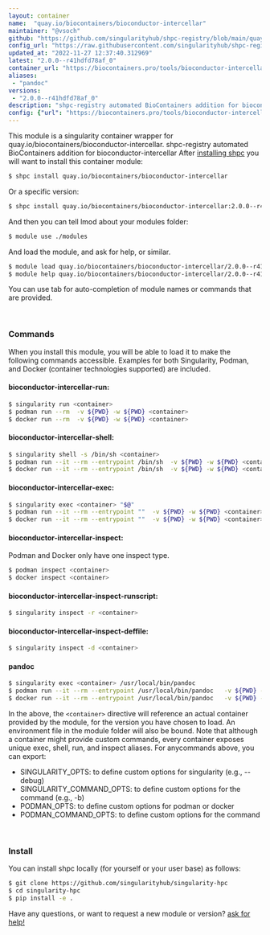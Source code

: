 ```yaml
---
layout: container
name:  "quay.io/biocontainers/bioconductor-intercellar"
maintainer: "@vsoch"
github: "https://github.com/singularityhub/shpc-registry/blob/main/quay.io/biocontainers/bioconductor-intercellar/container.yaml"
config_url: "https://raw.githubusercontent.com/singularityhub/shpc-registry/main/quay.io/biocontainers/bioconductor-intercellar/container.yaml"
updated_at: "2022-11-27 12:37:40.312969"
latest: "2.0.0--r41hdfd78af_0"
container_url: "https://biocontainers.pro/tools/bioconductor-intercellar"
aliases:
 - "pandoc"
versions:
 - "2.0.0--r41hdfd78af_0"
description: "shpc-registry automated BioContainers addition for bioconductor-intercellar"
config: {"url": "https://biocontainers.pro/tools/bioconductor-intercellar", "maintainer": "@vsoch", "description": "shpc-registry automated BioContainers addition for bioconductor-intercellar", "latest": {"2.0.0--r41hdfd78af_0": "sha256:c636d11da28bb9d09fa713cd32e6771f2140ad06ee10f7010a24caa30f6d5817"}, "tags": {"2.0.0--r41hdfd78af_0": "sha256:c636d11da28bb9d09fa713cd32e6771f2140ad06ee10f7010a24caa30f6d5817"}, "docker": "quay.io/biocontainers/bioconductor-intercellar", "aliases": {"pandoc": "/usr/local/bin/pandoc"}}
---
```


This module is a singularity container wrapper for quay.io/biocontainers/bioconductor-intercellar.
shpc-registry automated BioContainers addition for bioconductor-intercellar
After [installing shpc](#install) you will want to install this container module:


```bash
$ shpc install quay.io/biocontainers/bioconductor-intercellar
```

Or a specific version:

```bash
$ shpc install quay.io/biocontainers/bioconductor-intercellar:2.0.0--r41hdfd78af_0
```

And then you can tell lmod about your modules folder:

```bash
$ module use ./modules
```

And load the module, and ask for help, or similar.

```bash
$ module load quay.io/biocontainers/bioconductor-intercellar/2.0.0--r41hdfd78af_0
$ module help quay.io/biocontainers/bioconductor-intercellar/2.0.0--r41hdfd78af_0
```

You can use tab for auto-completion of module names or commands that are provided.

<br>

### Commands

When you install this module, you will be able to load it to make the following commands accessible.
Examples for both Singularity, Podman, and Docker (container technologies supported) are included.

#### bioconductor-intercellar-run:

```bash
$ singularity run <container>
$ podman run --rm  -v ${PWD} -w ${PWD} <container>
$ docker run --rm  -v ${PWD} -w ${PWD} <container>
```

#### bioconductor-intercellar-shell:

```bash
$ singularity shell -s /bin/sh <container>
$ podman run --it --rm --entrypoint /bin/sh  -v ${PWD} -w ${PWD} <container>
$ docker run --it --rm --entrypoint /bin/sh  -v ${PWD} -w ${PWD} <container>
```

#### bioconductor-intercellar-exec:

```bash
$ singularity exec <container> "$@"
$ podman run --it --rm --entrypoint ""  -v ${PWD} -w ${PWD} <container> "$@"
$ docker run --it --rm --entrypoint ""  -v ${PWD} -w ${PWD} <container> "$@"
```

#### bioconductor-intercellar-inspect:

Podman and Docker only have one inspect type.

```bash
$ podman inspect <container>
$ docker inspect <container>
```

#### bioconductor-intercellar-inspect-runscript:

```bash
$ singularity inspect -r <container>
```

#### bioconductor-intercellar-inspect-deffile:

```bash
$ singularity inspect -d <container>
```


#### pandoc

```bash
$ singularity exec <container> /usr/local/bin/pandoc
$ podman run --it --rm --entrypoint /usr/local/bin/pandoc   -v ${PWD} -w ${PWD} <container> -c " $@"
$ docker run --it --rm --entrypoint /usr/local/bin/pandoc   -v ${PWD} -w ${PWD} <container> -c " $@"
```



In the above, the `<container>` directive will reference an actual container provided
by the module, for the version you have chosen to load. An environment file in the
module folder will also be bound. Note that although a container
might provide custom commands, every container exposes unique exec, shell, run, and
inspect aliases. For anycommands above, you can export:

 - SINGULARITY_OPTS: to define custom options for singularity (e.g., --debug)
 - SINGULARITY_COMMAND_OPTS: to define custom options for the command (e.g., -b)
 - PODMAN_OPTS: to define custom options for podman or docker
 - PODMAN_COMMAND_OPTS: to define custom options for the command

<br>

### Install

You can install shpc locally (for yourself or your user base) as follows:

```bash
$ git clone https://github.com/singularityhub/singularity-hpc
$ cd singularity-hpc
$ pip install -e .
```

Have any questions, or want to request a new module or version? [ask for help!](https://github.com/singularityhub/singularity-hpc/issues)